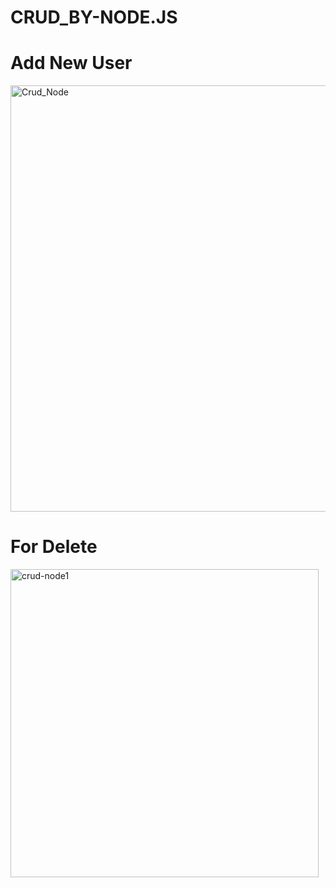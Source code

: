 # CRUD_BY-NODE.JS
<h1>Add New User </h1>
<img width="682" alt="Crud_Node" src="https://github.com/tarunrudakiya123/CRUD_BY-NODE.JS/assets/124019270/627cf670-eda5-4e9b-a4ed-f2f0ab86bf35">

<h1>For Delete</h1>
<img width="493" alt="crud-node1" src="https://github.com/tarunrudakiya123/CRUD_BY-NODE.JS/assets/124019270/8ae780e7-e790-407d-8f7d-36af39b67124">
